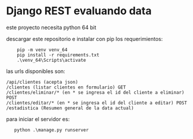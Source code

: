 
# Django REST evaluando data

este proyecto necesita python 64 bit

descargar este repositorio e instalar con pip los requerimientos:

```
    pip -m venv venv_64
    pip install -r requirements.txt
    .\venv_64\Scripts\activate
```

las urls disponibles son:

```
/api/clientes (acepta json)
/clientes (listar clientes en formulario) GET
/clientes/eliminar/* (en * se ingresa el id del cliente a eliminar) POST
/clientes/editar/* (en * se ingresa el id del cliente a editar) POST
/estadistica (Resumen general de la data actual)
```

para iniciar el servidor es:

```
   python .\manage.py runserver 
```